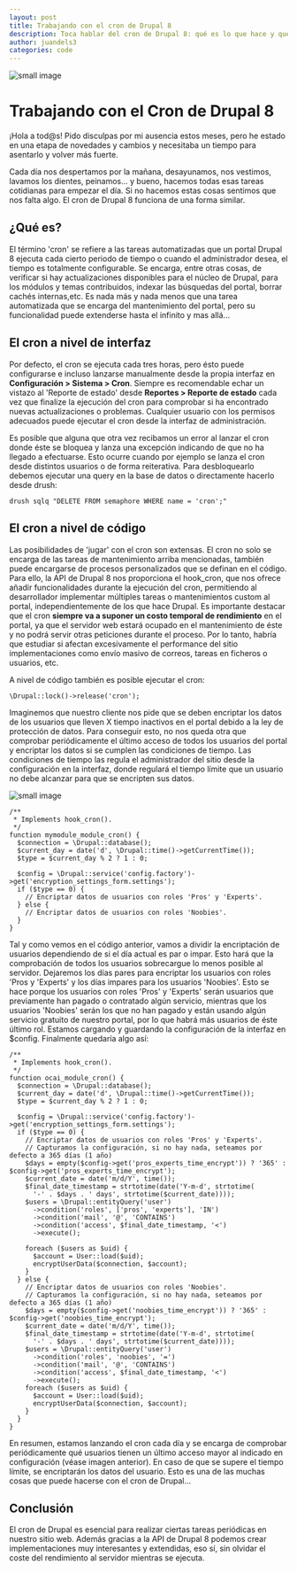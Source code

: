 ```yaml
---
layout: post
title: Trabajando con el cron de Drupal 8 
description: Toca hablar del cron de Drupal 8: qué es lo que hace y qué puede llegar a conseguirse con él
author: juandels3
categories: code
---
```


![small image]({{site.baseurl}}/images/cron-drupal.jpeg)

# Trabajando con el Cron de Drupal 8

¡Hola a tod@s! Pido disculpas por mi ausencia estos meses, pero he estado en una etapa de novedades y cambios y necesitaba un tiempo para asentarlo y volver más fuerte. 

Cada día nos despertamos por la mañana, desayunamos, nos vestimos, lavamos los dientes, peinamos... y bueno, hacemos todas esas tareas cotidianas para empezar el día. Si no hacemos estas cosas sentimos que nos falta algo. El cron de Drupal 8 funciona de una forma similar. 

## ¿Qué es?

El término 'cron' se refiere a las tareas automatizadas que un portal Drupal 8 ejecuta cada cierto periodo de tiempo o cuando el administrador desea, el tiempo es totalmente configurable. Se encarga, entre otras cosas, de verificar si hay actualizaciones disponibles para el núcleo de Drupal, para los módulos y temas contribuidos, indexar las búsquedas del portal, borrar cachés internas,etc. Es nada más y nada menos que una tarea automatizada que se encarga del mantenimiento del portal, pero su funcionalidad puede extenderse hasta el infinito y mas allá...

## El cron a nivel de interfaz

Por defecto, el cron se ejecuta cada tres horas, pero ésto puede configurarse e incluso lanzarse manualmente desde la propia interfaz en **Configuración > Sistema > Cron**. Siempre es recomendable echar un vistazo al 'Reporte de estado' desde **Reportes > Reporte de estado** cada vez que finalize la ejecución del cron para comprobar si ha encontrado nuevas actualizaciones o problemas. Cualquier usuario con los permisos adecuados puede ejecutar el cron desde la interfaz de administración.

Es posible que alguna que otra vez recibamos un error al lanzar el cron donde éste se bloquea y lanza una excepción indicando de que no ha llegado a efectuarse. Esto ocurre cuando por ejemplo se lanza el cron desde distintos usuarios o de forma reiterativa. Para desbloquearlo debemos ejecutar una query en la base de datos o directamente hacerlo desde drush:

```
drush sqlq "DELETE FROM semaphore WHERE name = 'cron';"
```

## El cron a nivel de código

Las posibilidades de 'jugar' con el cron son extensas. El cron no solo se encarga de las tareas de mantenimiento arriba mencionadas, también puede encargarse de procesos personalizados que se definan en el código. Para ello, la API de Drupal 8 nos proporciona el hook_cron, que nos ofrece añadir funcionalidades durante la ejecución del cron, permitiendo al desarrollador implementar múltiples tareas o mantenimientos custom al portal, independientemente de los que hace Drupal.
Es importante destacar que el cron **siempre va a suponer un costo temporal de rendimiento** en el portal, ya que el servidor web estará ocupado en el mantenimiento de éste y no podrá servir otras peticiones durante el proceso. Por lo tanto, habría que estudiar si afectan excesivamente el performance del sitio implementaciones como envío masivo de correos, tareas en ficheros o usuarios, etc.

A nivel de código también es posible ejecutar el cron:

```
\Drupal::lock()->release('cron');
```

Imaginemos que nuestro cliente nos pide que se deben encriptar los datos de los usuarios que lleven X tiempo inactivos en el portal debido a la ley de protección de datos. Para conseguir esto, no nos queda otra que comprobar periódicamente el último acceso de todos los usuarios del portal y encriptar los datos si se cumplen las condiciones de tiempo. Las condiciones de tiempo las regula el administrador del sitio desde la configuración en la interfaz, donde regulará el tiempo límite que un usuario no debe alcanzar para que se encripten sus datos.

![small image]({{site.baseurl}}/images/cron-drupal-img1.png)


    /**
     * Implements hook_cron().
     */
    function mymodule_module_cron() {
      $connection = \Drupal::database();
      $current_day = date('d', \Drupal::time()->getCurrentTime());
      $type = $current_day % 2 ? 1 : 0;
    
      $config = \Drupal::service('config.factory')->get('encryption_settings_form.settings');
      if ($type == 0) {
	    // Encriptar datos de usuarios con roles 'Pros' y 'Experts'.
      } else {
        // Encriptar datos de usuarios con roles 'Noobies'.
      }
    }


Tal y como vemos en el código anterior, vamos a dividir la encriptación de usuarios dependiendo de si el día actual es par o impar. Esto hará que la comprobación de todos los usuarios sobrecargue lo menos posible al servidor. Dejaremos los días pares para encriptar los usuarios con roles 'Pros y 'Experts' y los días impares para los usuarios 'Noobies'. Esto se hace porque los usuarios con roles 'Pros' y 'Experts' serán usuarios que previamente han pagado o contratado algún servicio, mientras que los usuarios 'Noobies' serán los que no han pagado y están usando algún servicio gratuito de nuestro portal, por lo que habrá más usuarios de éste último rol.
Estamos cargando y guardando la configuración de la interfaz en $config. Finalmente quedaría algo así:


    /**
     * Implements hook_cron().
     */
    function ocai_module_cron() {
      $connection = \Drupal::database();
      $current_day = date('d', \Drupal::time()->getCurrentTime());
      $type = $current_day % 2 ? 1 : 0;
    
      $config = \Drupal::service('config.factory')->get('encryption_settings_form.settings');
      if ($type == 0) {
      	// Encriptar datos de usuarios con roles 'Pros' y 'Experts'.
      	// Capturamos la configuración, si no hay nada, seteamos por defecto a 365 días (1 año)
        $days = empty($config->get('pros_experts_time_encrypt')) ? '365' : $config->get('pros_experts_time_encrypt');
        $current_date = date('m/d/Y', time());
        $final_date_timestamp = strtotime(date('Y-m-d', strtotime(
          '-' . $days . ' days', strtotime($current_date))));
        $users = \Drupal::entityQuery('user')
          ->condition('roles', ['pros', 'experts'], 'IN')
          ->condition('mail', '@', 'CONTAINS')
          ->condition('access', $final_date_timestamp, '<')
          ->execute();
    
        foreach ($users as $uid) {
          $account = User::load($uid);
          encryptUserData($connection, $account);
        }
      } else {
        // Encriptar datos de usuarios con roles 'Noobies'.
        // Capturamos la configuración, si no hay nada, seteamos por defecto a 365 días (1 año)
        $days = empty($config->get('noobies_time_encrypt')) ? '365' : $config->get('noobies_time_encrypt');
        $current_date = date('m/d/Y', time());
        $final_date_timestamp = strtotime(date('Y-m-d', strtotime(
          '-' . $days . ' days', strtotime($current_date))));
        $users = \Drupal::entityQuery('user')
          ->condition('roles', 'noobies', '=')
          ->condition('mail', '@', 'CONTAINS')
          ->condition('access', $final_date_timestamp, '<')
          ->execute();
        foreach ($users as $uid) {
          $account = User::load($uid);
          encryptUserData($connection, $account);
        }
      }
    }

En resumen, estamos lanzando el cron cada día y se encarga de comprobar periódicamente qué usuarios tienen un último acceso mayor al indicado en configuración (véase imagen anterior). En caso de que se supere el tiempo límite, se encriptarán los datos del usuario. Esto es una de las muchas cosas que puede hacerse con el cron de Drupal...

## Conclusión

El cron de Drupal es esencial para realizar ciertas tareas periódicas en nuestro sitio web. Además gracias a la API de Drupal 8 podemos crear implementaciones muy interesantes y extendidas, eso sí, sin olvidar el coste del rendimiento al servidor mientras se ejecuta.
